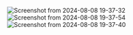 ![Screenshot from 2024-08-08 19-37-32](https://github.com/user-attachments/assets/60cb4c47-4ff9-42c8-b879-77906e09f150)
![Screenshot from 2024-08-08 19-37-54](https://github.com/user-attachments/assets/cc7386b7-dbc2-4728-ab1d-f5b58d7aea99)
![Screenshot from 2024-08-08 19-37-40](https://github.com/user-attachments/assets/f9d68108-592a-4619-9da6-a071b5f7d5a3)
